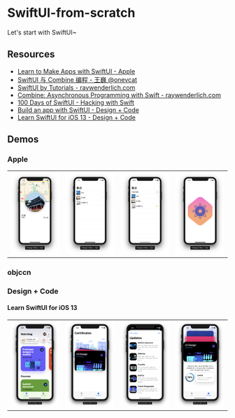 # SwiftUI-from-scratch

Let's start with SwiftUI~

## Resources

- [Learn to Make Apps with SwiftUI - Apple](https://developer.apple.com/tutorials/swiftui/tutorials)
- [SwiftUI 与 Combine 编程 - 王巍 @onevcat](https://objccn.io/products/swift-ui)
- [SwiftUI by Tutorials - raywenderlich.com](https://store.raywenderlich.com/products/swiftui-by-tutorials)
- [Combine: Asynchronous Programming with Swift - raywenderlich.com](https://store.raywenderlich.com/products/combine-asynchronous-programming-with-swift)
- [100 Days of SwiftUI - Hacking with Swift](https://www.hackingwithswift.com/100/swiftui)
- [Build an app with SwiftUI - Design + Code](https://designcode.io/swiftui?promo=learnswiftui)
- [Learn SwiftUI for iOS 13 - Design + Code](https://designcode.io/swiftui2)

## Demos

### Apple

<table style="border: 0;">
  <tr>
  <td style="border: 0;">
    <img src="apple-demos/01-SwiftUI Essentials/preview.png">
  </td>
  <td style="border: 0;">
	<img src="apple-demos/01-SwiftUI Essentials/preview_2.png">
  </td>
  <td style="border: 0;">
	<img src="apple-demos/01-SwiftUI Essentials/preview_3.png">
  </td>
  <td style="border: 0;">
	<img src="apple-demos/01-SwiftUI Essentials/preview_4.png">
  </td>
  </tr>
</table>

### objccn

### Design + Code

#### Learn SwiftUI for iOS 13

<table style="border: 0;">
  <tr>
  <td style="border: 0;">
    <img src="design+code-demos/DesignCode-2/preview.png">
  </td>
  <td style="border: 0;">
    <img src="design+code-demos/DesignCode-2/preview_2.png">
  </td>
  <td style="border: 0;">
    <img src="design+code-demos/DesignCode-2/preview_3.png">
  </td>
  <td style="border: 0;">
    <img src="design+code-demos/DesignCode-2/preview_4.png">
  </td>
  </tr>
</table>